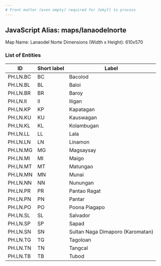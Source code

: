 ```yaml
---
# Front matter (even empty) required for Jekyll to process
---
```


## JavaScript Alias: maps/lanaodelnorte

Map Name: Lanaodel Norte
Dimensions (Width x Height): 610x570





### List of Entities

ID | Short label | Label
---|---|---|
PH.LN.BC | BC | Bacolod
PH.LN.BL | BL | Baloi
PH.LN.BR | BR | Baroy
PH.LN.II | II | Iligan
PH.LN.KP | KP | Kapatagan
PH.LN.KU | KU | Kauswagan
PH.LN.KL | KL | Kolambugan
PH.LN.LL | LL | Lala
PH.LN.LN | LN | Linamon
PH.LN.MG | MG | Magsaysay
PH.LN.MI | MI | Maigo
PH.LN.MT | MT | Matungao
PH.LN.MN | MN | Munai
PH.LN.NN | NN | Nunungan
PH.LN.PR | PR | Pantao Ragat
PH.LN.PN | PN | Pantar
PH.LN.PO | PO | Poona Piagapo
PH.LN.SL | SL | Salvador
PH.LN.SP | SP | Sapad
PH.LN.SN | SN | Sultan Naga Dimaporo (Karomatan)
PH.LN.TG | TG | Tagoloan
PH.LN.TN | TN | Tangcal
PH.LN.TB | TB | Tubod